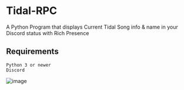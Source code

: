 # Tidal-RPC
A Python Program that displays Current Tidal Song info &amp; name in your Discord status with Rich Presence

## Requirements
```
Python 3 or newer
Discord
```

![image](https://user-images.githubusercontent.com/64765950/169636369-5125ca5a-1d6b-4f8b-ba9f-5845b92acbae.png)
